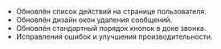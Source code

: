 - Обновлён список действий на странице пользователя.
- Обновлён дизайн окон удаления сообщений.
- Обновлён стандартный порядок кнопок в доке звонка.
- Исправления ошибок и улучшения производительности.
